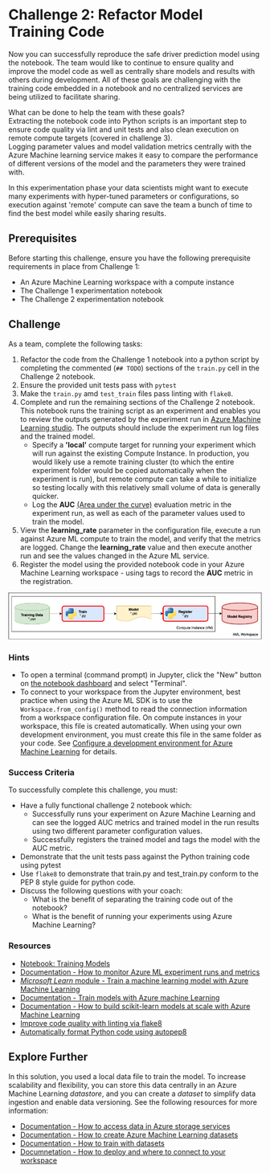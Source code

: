 # Challenge 2: Refactor Model Training Code

Now you can successfully reproduce the safe driver prediction model using the notebook. The team would like to continue to ensure quality and improve the model code as well as centrally share models and results with others during development.  All of these goals are challenging with the training code embedded in a notebook and no centralized services are being utilized to facilitate sharing.  

What can be done to help the team with these goals?  
Extracting the notebook code into Python scripts is an important step to ensure code quality via lint and unit tests and also clean execution on remote compute targets (covered in challenge 3).  
Logging parameter values and model validation metrics centrally with the Azure Machine learning service makes it easy to compare the performance of different versions of the model and the parameters they were trained with.

In this experimentation phase your data scientists might want to execute many experiments with hyper-tuned parameters or configurations, so execution against 'remote' compute can save the team a bunch of time to find the best model while easily sharing results.

## Prerequisites

Before starting this challenge, ensure you have the following prerequisite requirements in place from Challenge 1:

* An Azure Machine Learning workspace with a compute instance
* The Challenge 1 experimentation notebook
* The Challenge 2 experimentation notebook

## Challenge

As a team, complete the following tasks:

1. Refactor the code from the Challenge 1 notebook into a python script by completing the commented (`## TODO`) sections of the `train.py` cell in the Challenge 2 notebook.
1. Ensure the provided unit tests pass with `pytest`
1. Make the `train.py` amd `test_train` files pass linting with `flake8`.
1. Complete and run the remaining sections of the Challenge 2 notebook. This notebook runs the training script as an experiment and enables you to review the outputs generated by the experiment run in [Azure Machine Learning studio](https://ml.azure.com). The outputs should include the experiment run log files and the trained model.
    * Specify a **'local'** compute target for running your experiment which will run against the existing Compute Instance. In production, you would likely use a remote training cluster (to which the entire experiment folder would be copied automatically when the experiment is run), but remote compute can take a while to initialize so testing locally with this relatively small volume of data is generally quicker.
    * Log the **AUC** [(Area under the curve)](https://towardsdatascience.com/understanding-auc-roc-curve-68b2303cc9c5) evaluation metric in the experiment run, as well as each of the parameter values used to train the model.
1. View the **learning_rate** parameter in the configuration file, execute a run against Azure ML compute to train the model, and verify that the metrics are logged.  Change the **learning_rate** value and then execute another run and see the values changed in the Azure ML service.
1. Register the model using the provided notebook code in your Azure Machine Learning workspace  - using tags to record the **AUC** metric in the registration.

![Challenge 2 diagram](images/Diagrams-Chall-2.png)

### Hints

* To open a terminal (command prompt) in Jupyter, click the "New" button on [the notebook dashboard](https://jupyter-notebook.readthedocs.io/en/stable/examples/Notebook/Notebook%20Basics.html#The-Notebook-dashboard) and select "Terminal".
* To connect to your workspace from the Jupyter environment, best practice when using the Azure ML SDK is to use the `Workspace.from_config()` method to read the connection information from a workspace configuration file. On compute instances in your workspace, this file is created automatically. When using your own development environment, you must create this file in the same folder as your code. See [Configure a development environment for Azure Machine Learning](https://docs.microsoft.com/azure/machine-learning/how-to-configure-environment#workspace) for details.

### Success Criteria

To successfully complete this challenge, you must:

* Have a fully functional challenge 2 notebook which:
    * Successfully runs your experiment on Azure Machine Learning and can see the logged AUC metrics and trained model in the run results using two different parameter configuration values.
    * Successfully registers the trained model and tags the model with the AUC metric.
* Demonstrate that the unit tests pass against the Python training code using pytest
* Use `flake8` to demonstrate that train.py and test_train.py conform to the PEP 8 style guide for python code.
* Discuss the following questions with your coach:
    * What is the benefit of separating the training code out of the notebook?
    * What is the benefit of running your experiments using Azure Machine Learning?

### Resources

* [Notebook: Training Models](https://github.com/MicrosoftDocs/mslearn-aml-labs/blob/master/02-Training_Models.ipynb)
* [Documentation - How to monitor Azure ML experiment runs and metrics](https://docs.microsoft.com/azure/machine-learning/how-to-track-experiments)
* [*Microsoft Learn* module - Train a machine learning model with Azure Machine Learning](https://docs.microsoft.com/learn/modules/train-local-model-with-azure-mls/index)
* [Documentation - Train models with Azure machine Learning](https://docs.microsoft.com/azure/machine-learning/concept-train-machine-learning-model)
* [Documentation - How to build scikit-learn models at scale with Azure Machine Learning](https://docs.microsoft.com/azure/machine-learning/how-to-train-scikit-learn)
* [Improve code quality with linting via flake8](https://medium.com/python-pandemonium/what-is-flake8-and-why-we-should-use-it-b89bd78073f2)
* [Automatically format Python code using autopep8](https://pypi.org/project/autopep8/)

## Explore Further

In this solution, you used a local data file to train the model. To increase scalability and flexibility, you can store this data centrally in an Azure Machine Learning *datastore*, and you can create a *dataset* to simplify data ingestion and enable data versioning. See the following resources for more information:

* [Documentation - How to access data in Azure storage services](https://docs.microsoft.com/azure/machine-learning/how-to-access-data)
* [Documentation - How to create Azure Machine Learning datasets](https://docs.microsoft.com/azure/machine-learning/how-to-create-register-datasets)
* [Documentation - How to train with datasets](https://docs.microsoft.com/en-us/azure/machine-learning/how-to-train-with-datasets)
* [Documnetation - How to deploy and where to connect to your workspace](https://docs.microsoft.com/en-us/azure/machine-learning/how-to-deploy-and-where#connect-to-your-workspace)
